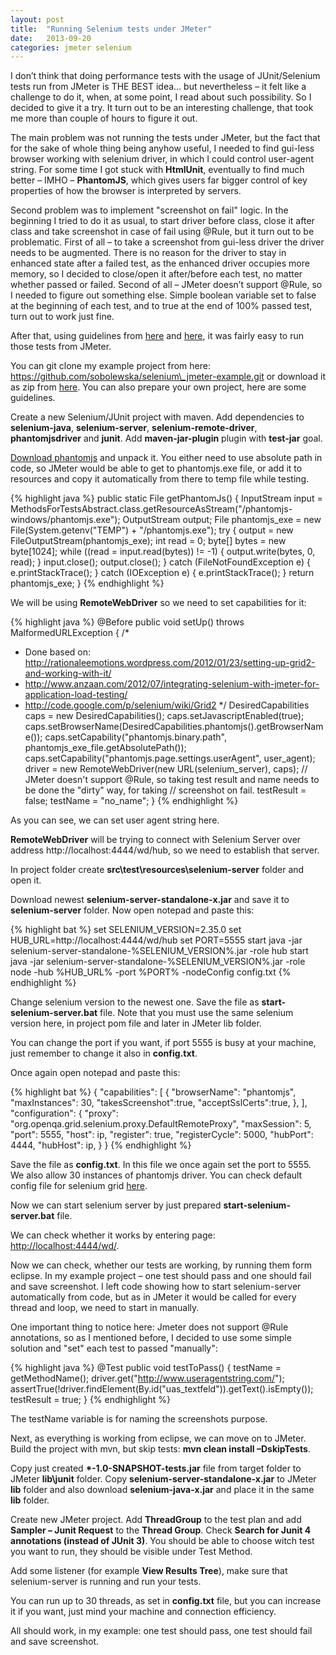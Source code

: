 ```yaml
---
layout: post
title:  "Running Selenium tests under JMeter"
date:   2013-09-20
categories: jmeter selenium
---
```


I don’t think that doing performance tests with the usage of JUnit/Selenium tests run from JMeter is THE BEST idea... but nevertheless – it felt like a challenge to do it, when, at some point, I read about such possibility. So I decided to give it a try. It turn out to be an interesting challenge, that took me more than couple of hours to figure it out.

The main problem was not running the tests under JMeter, but the fact that for the sake of whole thing being anyhow useful, I needed to find gui-less browser working with selenium driver, in which I could control user-agent string. For some time I got stuck with **HtmlUnit**, eventually to find much better – IMHO – **PhantomJS**, which gives users far bigger control of key properties of how the browser is interpreted by servers.

Second problem was to implement "screenshot on fail" logic. In the beginning I tried to do it as usual, to start driver before class, close it after class and take screenshot in case of fail using @Rule, but it turn out to be problematic. First of all – to take a screenshot from gui-less driver the driver needs to be augmented. There is no reason for the driver to stay in enhanced state after a failed test, as the enhanced driver occupies more memory, so I decided to close/open it after/before each test, no matter whether passed or failed. Second of all – JMeter doesn’t support @Rule, so I needed to figure out something else. Simple boolean variable set to false at the beginning of each test, and to true at the end of 100% passed test, turn out to work just fine.

After that, using guidelines from <a href="http://www.anzaan.com/2012/07/integrating-selenium-with-jmeter-for-application-load-testing/" target="_blank">here</a> and <a href="http://rationaleemotions.wordpress.com/2012/01/23/setting-up-grid2-and-working-with-it/" target="_blank">here</a>, it was fairly easy to run those tests from JMeter.

You can git clone my example project from here: https://github.com/sobolewska/selenium\_jmeter-example.git or download it as zip from <a href="https://github.com/sobolewska/selenium_jmeter-example/archive/master.zip" target="_blank">here</a>. You can also prepare your own project, here are some guidelines.

Create a new Selenium/JUnit project with maven. Add dependencies to **selenium-java**, **selenium-server**, **selenium-remote-driver**, **phantomjsdriver** and **junit**. Add **maven-jar-plugin** plugin with **test-jar** goal.

<a href="http://phantomjs.org/" target="_blank">Download phantomjs</a> and unpack it. You either need to use absolute path in code, so JMeter would be able to get to phantomjs.exe file, or add it to resources and copy it automatically from there to temp file while testing.

{% highlight java %}
public static File getPhantomJs() {
  InputStream input = MethodsForTestsAbstract.class.getResourceAsStream("/phantomjs-windows/phantomjs.exe");
  OutputStream output;
  File phantomjs_exe = new File(System.getenv("TEMP") + "/phantomjs.exe");
  try {
    output = new FileOutputStream(phantomjs_exe);
    int read = 0;
    byte[] bytes = new byte[1024];
    while ((read = input.read(bytes)) != -1) {
    output.write(bytes, 0, read);
    }
    input.close();
    output.close();
  } catch (FileNotFoundException e) {
    e.printStackTrace();
  } catch (IOException e) {
    e.printStackTrace();
  }
  return phantomjs_exe;
}
{% endhighlight %}

We will be using **RemoteWebDriver** so we need to set capabilities for it:

{% highlight java %}
@Before
public void setUp() throws MalformedURLException {
  /*
   * Done based on: http://rationaleemotions.wordpress.com/2012/01/23/setting-up-grid2-and-working-with-it/
   * http://www.anzaan.com/2012/07/integrating-selenium-with-jmeter-for-application-load-testing/
   * http://code.google.com/p/selenium/wiki/Grid2
   */
  DesiredCapabilities caps = new DesiredCapabilities();
  caps.setJavascriptEnabled(true);
  caps.setBrowserName(DesiredCapabilities.phantomjs().getBrowserName());
  caps.setCapability("phantomjs.binary.path", phantomjs_exe_file.getAbsolutePath());
  caps.setCapability("phantomjs.page.settings.userAgent", user_agent);
  driver = new RemoteWebDriver(new URL(selenium_server), caps);
  // JMeter doesn't support @Rule, so taking test result and name needs to be done the "dirty" way, for taking
  // screenshot on fail.
  testResult = false;
  testName = "no_name";
}
{% endhighlight %}

As you can see, we can set user agent string here.

**RemoteWebDriver** will be trying to connect with Selenium Server over address http://localhost:4444/wd/hub, so we need to establish that server.

In project folder create **src\test\resources\selenium-server** folder and open it.

Download newest **selenium-server-standalone-x.jar** and save it to **selenium-server** folder. Now open notepad and paste this:

{% highlight bat %}
set SELENIUM_VERSION=2.35.0
set HUB_URL=http://localhost:4444/wd/hub
set PORT=5555
start java -jar selenium-server-standalone-%SELENIUM_VERSION%.jar -role hub
start java -jar selenium-server-standalone-%SELENIUM_VERSION%.jar -role node -hub %HUB_URL% -port %PORT% -nodeConfig config.txt
{% endhighlight %}

Change selenium version to the newest one. Save the file as **start-selenium-server.bat** file. Note that you must use the same selenium version here, in project pom file and later in JMeter lib folder.

You can change the port if you want, if port 5555 is busy at your machine, just remember to change it also in **config.txt**.

Once again open notepad and paste this:

{% highlight bat %}
{
  "capabilities":
  [
    {
      "browserName": "phantomjs",
      "maxInstances": 30,
      "takesScreenshot":true,
      "acceptSslCerts":true,
    },
  ],
  "configuration":
  {
    "proxy": "org.openqa.grid.selenium.proxy.DefaultRemoteProxy",
    "maxSession": 5,
    "port": 5555,
    "host": ip,
    "register": true,
    "registerCycle": 5000,
    "hubPort": 4444,
    "hubHost": ip,
  }
}
{% endhighlight %}

Save the file as **config.txt**. In this file we once again set the port to 5555. We also allow 30 instances of phantomjs driver. You can check default config file for selenium grid <a href="https://code.google.com/p/selenium/source/browse/java/server/src/org/openqa/grid/common/defaults/DefaultNodeWebDriver.json" target="_blank">here</a>.

Now we can start selenium server by just prepared **start-selenium-server.bat** file.

We can check whether it works by entering page: <a href="http://localhost:4444/wd/" target="_blank">http://localhost:4444/wd/</a>.

Now we can check, whether our tests are working, by running them form eclipse. In my example project – one test should pass and one should fail and save screenshot. I left code showing how to start selenium-server automatically from code, but as in JMeter it would be called for every thread and loop, we need to start in manually.

One important thing to notice here: Jmeter does not support @Rule annotations, so as I mentioned before, I decided to use some simple solution and "set" each test to passed "manually":

{% highlight java %}
@Test
public void testToPass() {
  testName = getMethodName();
  driver.get("http://www.useragentstring.com/");
  assertTrue(!driver.findElement(By.id("uas_textfeld")).getText().isEmpty());
  testResult = true;
}
{% endhighlight %}

The testName variable is for naming the screenshots purpose.

Next, as everything is working from eclipse, we can move on to JMeter. Build the project with mvn, but skip tests: **mvn clean install –DskipTests**.

Copy just created **\*-1.0-SNAPSHOT-tests.jar** file from target folder to JMeter **lib\junit** folder. Copy **selenium-server-standalone-x.jar** to JMeter **lib** folder and also download **selenium-java-x.jar** and place it in the same **lib** folder.

Create new JMeter project. Add **ThreadGroup** to the test plan and add **Sampler – Junit Request** to the **Thread Group**. Check **Search for Junit 4 annotations (instead of JUnit 3)**. You should be able to choose witch test you want to run, they should be visible under Test Method.

Add some listener (for example **View Results Tree**), make sure that selenium-server is running and run your tests.

You can run up to 30 threads, as set in **config.txt** file, but you can increase it if you want, just mind your machine and connection efficiency.

All should work, in my example: one test should pass, one test should fail and save screenshot.